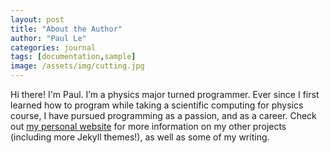 ```yaml
---
layout: post
title: "About the Author"
author: "Paul Le"
categories: journal
tags: [documentation,sample]
image: /assets/img/cutting.jpg
---
```


Hi there! I'm Paul. I’m a physics major turned programmer. Ever since I first learned how to program while taking a scientific computing for physics course, I have pursued programming as a passion, and as a career. Check out [my personal website](https://www.lenpaul.com/) for more information on my other projects (including more Jekyll themes!), as well as some of my writing.
